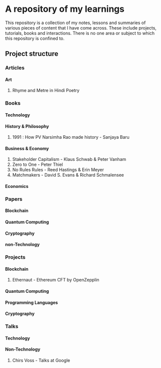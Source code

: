 # A repository of my learnings

This repository is a collection of my notes, lessons and summaries of various pieces of content that I have come across. These include projects, tutorials, books and interactions. There is no one area or subject to which this repository is confined to.

## Project structure

### Articles
#### Art
1. Rhyme and Metre in Hindi Poetry
### Books
#### Technology
#### History & Philosophy
1. 1991 : How PV Narsimha Rao made history - Sanjaya Baru
#### Business & Economy
1. Stakeholder Capitalism - Klaus Schwab & Peter Vanham
2. Zero to One - Peter Thiel
3. No Rules Rules - Reed Hastings & Erin Meyer
4. Matchmakers - David S. Evans & Richard Schmalensee
#### Economics
### Papers
#### Blockchain
#### Quantum Computing
#### Cryptography
#### non-Technology
### Projects
#### Blockchain
1. Ethernaut - Ethereum CFT by OpenZepplin
#### Quantum Computing
#### Programming Languages
#### Cryptography
### Talks
#### Technology
#### Non-Technology
1. Chirs Voss - Talks at Google
